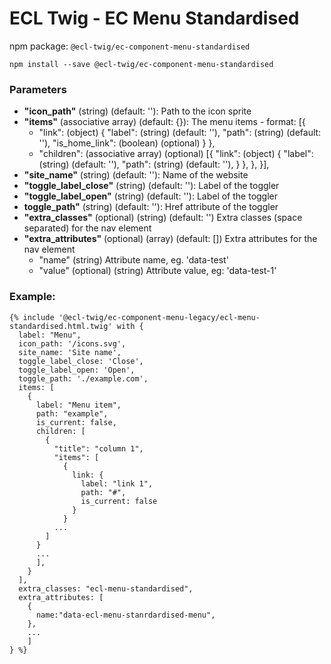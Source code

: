 # ECL Twig - EC Menu Standardised

npm package: `@ecl-twig/ec-component-menu-standardised`

```shell
npm install --save @ecl-twig/ec-component-menu-standardised
```

### Parameters

- **"icon_path"** (string) (default: ''): Path to the icon sprite
- **"items"** (associative array) (default: {}): The menu items - format: [{
  - "link": (object) {
      "label": (string) (default: ''),
      "path": (string) (default: ''),
      "is_home_link": (boolean) (optional)
    }
  },
  - "children": (associative array) (optional) [{
      "link": (object) {
        "label": (string) (default: ''),
        "path": (string) (default: ''),
      }
    },
  },
}],
- **"site_name"** (string) (default: ''): Name of the website
- **"toggle_label_close"** (string) (default: ''): Label of the toggler
- **"toggle_label_open"** (string) (default: ''): Label of the toggler
- **toggle_path"** (string) (default: ''): Href attribute of the toggler
- **"extra_classes"** (optional) (string) (default: '') Extra classes (space separated) for the nav element
- **"extra_attributes"** (optional) (array) (default: []) Extra attributes for the nav element
    - "name" (string) Attribute name, eg. 'data-test'
    - "value" (optional) (string) Attribute value, eg: 'data-test-1'

### Example:

<!-- prettier-ignore -->
```twig
{% include '@ecl-twig/ec-component-menu-legacy/ecl-menu-standardised.html.twig' with { 
  label: "Menu", 
  icon_path: '/icons.svg', 
  site_name: 'Site name', 
  toggle_label_close: 'Close', 
  toggle_label_open: 'Open', 
  toggle_path: './example.com', 
  items: [ 
    { 
      label: "Menu item", 
      path: "example", 
      is_current: false, 
      children: [ 
        { 
          "title": "column 1", 
          "items": [ 
            {
              link: {
                label: "link 1", 
                path: "#", 
                is_current: false 
              } 
            } 
          ... 
        ] 
      } 
      ... 
      ], 
    } 
  ], 
  extra_classes: "ecl-menu-standardised", 
  extra_attributes: [ 
    { 
      name:"data-ecl-menu-stanrdardised-menu", 
    }, 
    ... 
    ] 
} %} 
```
